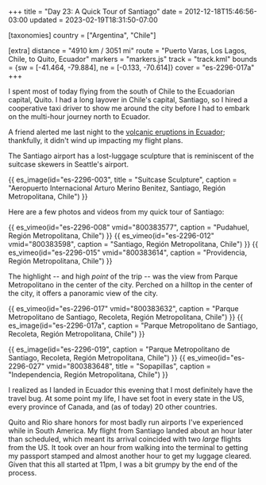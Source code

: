 +++
title = "Day 23: A Quick Tour of Santiago"
date = 2012-12-18T15:46:56-03:00
updated = 2023-02-19T18:31:50-07:00

[taxonomies]
country = ["Argentina", "Chile"]

[extra]
distance = "4910 km / 3051 mi"
route = "Puerto Varas, Los Lagos, Chile, to Quito, Ecuador"
markers = "markers.js"
track = "track.kml"
bounds = {sw = [-41.464, -79.884], ne = [-0.133, -70.614]}
cover = "es-2296-017a"
+++

I spent most of today flying from the south of Chile to the Ecuadorian capital, Quito. I had a long layover in Chile's capital, Santiago, so I hired a cooperative taxi driver to show me around the city before I had to embark on the multi-hour journey north to Ecuador.

<!-- more -->

A friend alerted me last night to the [volcanic eruptions in Ecuador](https://www.latimes.com/travel/la-xpm-2012-dec-17-la-trb-ecuador-tungurahua-eruption-20121217-story.html); thankfully, it didn't wind up impacting my flight plans.

The Santiago airport has a lost-luggage sculpture that is reminiscent of the suitcase skewers in Seattle's airport.

{{ es_image(id="es-2296-003", title = "Suitcase Sculpture", caption = "Aeropuerto Internacional Arturo Merino Benitez, Santiago, Región Metropolitana, Chile") }}

Here are a few photos and videos from my quick tour of Santiago:

{{ es_vimeo(id="es-2296-008" vmid="800383577", caption = "Pudahuel, Región Metropolitana, Chile") }}
{{ es_vimeo(id="es-2296-012" vmid="800383598", caption = "Santiago, Región Metropolitana, Chile") }}
{{ es_vimeo(id="es-2296-015" vmid="800383614", caption = "Providencia, Región Metropolitana, Chile") }}

The highlight -- and high _point_ of the trip -- was the view from Parque Metropolitano in the center of the city. Perched on a hilltop in the center of the city, it offers a panoramic view of the city.

{{ es_vimeo(id="es-2296-017" vmid="800383632", caption = "Parque Metropolitano de Santiago, Recoleta, Región Metropolitana, Chile") }}
{{ es_image(id="es-2296-017a", caption = "Parque Metropolitano de Santiago, Recoleta, Región Metropolitana, Chile") }}

{{ es_image(id="es-2296-019", caption = "Parque Metropolitano de Santiago, Recoleta, Región Metropolitana, Chile") }}
{{ es_vimeo(id="es-2296-027" vmid="800383648", title = "Sopapillas", caption = "Independencia, Región Metropolitana, Chile") }}

I realized as I landed in Ecuador this evening that I most definitely have the travel bug. At some point my life, I have set foot in every state in the US, every province of Canada, and (as of today) 20 other countries.

Quito and Rio share honors for most badly run airports I've experienced while in South America. My flight from Santiago landed about an hour later than scheduled, which meant its arrival coincided with two _large_ flights from the US. It took over an hour from walking into the terminal to getting my passport stamped and almost another hour to get my luggage cleared. Given that this all started at 11pm, I was a bit grumpy by the end of the process.
